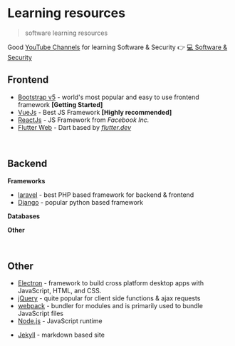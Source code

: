 # Learning resources

> software learning resources

Good [YouTube Channels](/extra/youtube) for learning Software & Security 👉 [💻 Software & Security](/extra/youtube?id=%f0%9f%92%bb-software-amp-security)
## Frontend

* [Bootstrap v5](https://getbootstrap.com/) - world's most popular and easy to use frontend framework __[Getting Started]__
* [VueJs](https://vuejs.org/) - Best JS Framework __[Highly recommended]__
* [ReactJs](https://reactjs.org/) - JS Framework from _Facebook Inc._
* [Flutter Web](https://flutter.dev/web) - Dart based by _[flutter.dev](https://flutter.dev)_
<!-- * []() - desc -->

<br>

## Backend

**Frameworks**

* [laravel](https://laravel.com/docs/8.x) - best PHP based framework for backend & frontend
* [Django](https://www.djangoproject.com/) - popular python based framework
<!-- * []() - desc -->

**Databases**
<!-- * []() - desc -->

**Other**
<!-- * []() - desc -->

<br>

## Other

* [Electron](https://www.electronjs.org/) - framework to build cross platform desktop apps with JavaScript, HTML, and CSS.
* [jQuery](https://jquery.com/) - quite popular for client side functions & ajax requests
* [webpack](https://webpack.js.org/) - bundler for modules and is primarily used to bundle JavaScript files
* [Node.js](https://nodejs.org/) - JavaScript runtime
<!-- * []() - desc -->

* [Jekyll](https://jekyllrb.com/) - markdown based site